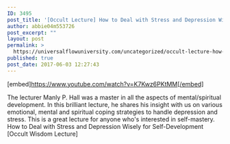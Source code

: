 ```yaml
---
ID: 3495
post_title: '[Occult Lecture] How to Deal with Stress and Depression Wisely for Self-Development'
author: abbie04m553726
post_excerpt: ""
layout: post
permalink: >
  https://universalflowuniversity.com/uncategorized/occult-lecture-how-to-deal-with-stress-and-depression-wisely-for-self-development/
published: true
post_date: 2017-06-03 12:27:43
---
```

[embed]https://www.youtube.com/watch?v=K7Kwz6PKtMM[/embed]<br>
<p>The lecturer Manly P. Hall was a master in all the aspects of mental/spiritual development. In this brilliant lecture, he shares his insight with us on various emotional, mental and spiritual coping strategies to handle depression and stress. This is a great lecture for anyone who's interested in self-mastery.
How to Deal with Stress and Depression Wisely for Self-Development [Occult Wisdom Lecture]</p>
